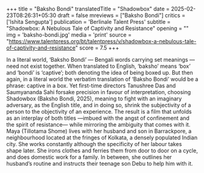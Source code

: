 +++
title = "Baksho Bondi"
translatedTitle = "Shadowbox"
date = 2025-02-23T08:26:31+05:30
draft = false
mreviews = ["Baksho Bondi"]
critics = ['Ishita Sengupta']
publication = 'Berlinale Talent Press'
subtitle = "Shadowbox: A Nebulous Tale of Captivity and Resistance"
opening = ""
img = 'baksho-bondi.jpg'
media = 'print'
source = "https://www.talentpress.org/bt/talentpress/v/shadowbox-a-nebulous-tale-of-captivity-and-resistance"
score = 7.5
+++

In a literal world, ‘Baksho Bondi’ — Bengali words carrying set meanings — need not exist together. When translated to English, ‘baksho’ means ‘box’ and ‘bondi’ is ‘captive’; both denoting the idea of being boxed up. But then again, in a literal world the verbatim translation of ‘Baksho Bondi’ would be a phrase: captive in a box. Yet first-time directors Tanushree Das and Saumyananda Sahi forsake precision in favour of interpretation, choosing Shadowbox (Baksho Bondi, 2025), meaning to fight with an imaginary adversary, as the English title, and in doing so, shrink the subjectivity of a person to the objectivity of an experience. The result is a film that unfolds as an interplay of both titles —imbued with the angst of confinement and the spirit of resistance— while mirroring the ambiguity that comes with it. Maya (Tillotama Shome) lives with her husband and son in Barrackpore, a neighbourhood located at the fringes of Kolkata, a densely populated Indian city. She works constantly although the specificity of her labour takes shape later. She irons clothes and ferries them from door to door on a cycle, and does domestic work for a family. In between, she outlines her husband’s routine and instructs their teenage son Debu to help him with it.
